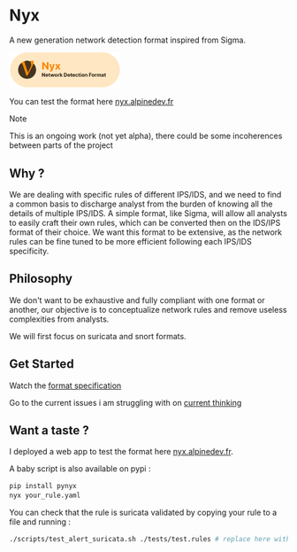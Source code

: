 # Nyx
A new generation network detection format inspired from Sigma.

<p align="start">
<img src="./logo.png" width="200" style="text-">
</p>

You can test the format here [nyx.alpinedev.fr](https://nyx.alpinedev.fr)

> [!NOTE] 
> This is an ongoing work (not yet alpha), there could be some incoherences between parts of the project

## Why ?

We are dealing with specific rules of different IPS/IDS, and we need to find a common basis to discharge analyst from the burden of knowing all the details of multiple IPS/IDS. A simple format, like Sigma, will allow all analysts to easily craft their own rules, which can be converted then on the IDS/IPS format of their choice.
We want this format to be extensive, as the network rules can be fine tuned to be more efficient following each IPS/IDS specificity.

## Philosophy

We don't want to be exhaustive and fully compliant with one format or another, our objective is to conceptualize network rules and remove useless complexities from analysts.

We will first focus on suricata and snort formats.

## Get Started

Watch the [format specification](./documentation/specification.md)

Go to the current issues i am struggling with on [current thinking](./thinking.md)

## Want a taste ?

I deployed a web app to test the format here [nyx.alpinedev.fr](https://nyx.alpinedev.fr).

A baby script is also available on pypi :

```bash
pip install pynyx
nyx your_rule.yaml
```
You can check that the rule is suricata validated by copying your rule to a file and running :

```bash
./scripts/test_alert_suricata.sh ./tests/test.rules # replace here with your file with your suricata alert inside
```


